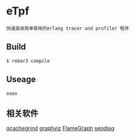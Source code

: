 eTpf
=====

    快速高效简单易用的erlang tracer and profiler 程序

Build
-----

    $ rebar3 compile

Useage
-----

    oooo

相关软件
-----
[qcachegrind](http://47.108.26.175:53000/SisMaker/eTpfSoftware) 
[graphviz](http://47.108.26.175:53000/SisMaker/eTpfSoftware)
[FlameGraph](https://github.com/brendangregg/FlameGraph)
[seqdiag](http://blockdiag.com/en/seqdiag/)

